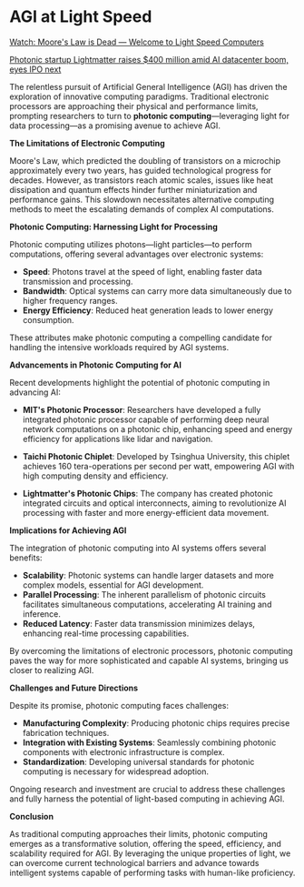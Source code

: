 # AGI at Light Speed

[Watch: Moore's Law is Dead — Welcome to Light Speed Computers](https://www.youtube.com/watch?v=wBqfzj6CEzI)

[Photonic startup Lightmatter raises $400 million amid AI datacenter boom, eyes IPO next](https://www.reuters.com/technology/photonic-startup-lightmatter-raises-400-million-amid-ai-datacenter-boom-eyes-ipo-2024-10-16/)

The relentless pursuit of Artificial General Intelligence (AGI) has driven the exploration of innovative computing paradigms. Traditional electronic processors are approaching their physical and performance limits, prompting researchers to turn to **photonic computing**—leveraging light for data processing—as a promising avenue to achieve AGI.

**The Limitations of Electronic Computing**

Moore's Law, which predicted the doubling of transistors on a microchip approximately every two years, has guided technological progress for decades. However, as transistors reach atomic scales, issues like heat dissipation and quantum effects hinder further miniaturization and performance gains. This slowdown necessitates alternative computing methods to meet the escalating demands of complex AI computations.

**Photonic Computing: Harnessing Light for Processing**

Photonic computing utilizes photons—light particles—to perform computations, offering several advantages over electronic systems:

- **Speed**: Photons travel at the speed of light, enabling faster data transmission and processing.
- **Bandwidth**: Optical systems can carry more data simultaneously due to higher frequency ranges.
- **Energy Efficiency**: Reduced heat generation leads to lower energy consumption.

These attributes make photonic computing a compelling candidate for handling the intensive workloads required by AGI systems.

**Advancements in Photonic Computing for AI**

Recent developments highlight the potential of photonic computing in advancing AI:

- **MIT's Photonic Processor**: Researchers have developed a fully integrated photonic processor capable of performing deep neural network computations on a photonic chip, enhancing speed and energy efficiency for applications like lidar and navigation. 

- **Taichi Photonic Chiplet**: Developed by Tsinghua University, this chiplet achieves 160 tera-operations per second per watt, empowering AGI with high computing density and efficiency. 

- **Lightmatter's Photonic Chips**: The company has created photonic integrated circuits and optical interconnects, aiming to revolutionize AI processing with faster and more energy-efficient data movement. 

**Implications for Achieving AGI**

The integration of photonic computing into AI systems offers several benefits:

- **Scalability**: Photonic systems can handle larger datasets and more complex models, essential for AGI development.
- **Parallel Processing**: The inherent parallelism of photonic circuits facilitates simultaneous computations, accelerating AI training and inference.
- **Reduced Latency**: Faster data transmission minimizes delays, enhancing real-time processing capabilities.

By overcoming the limitations of electronic processors, photonic computing paves the way for more sophisticated and capable AI systems, bringing us closer to realizing AGI.

**Challenges and Future Directions**

Despite its promise, photonic computing faces challenges:

- **Manufacturing Complexity**: Producing photonic chips requires precise fabrication techniques.
- **Integration with Existing Systems**: Seamlessly combining photonic components with electronic infrastructure is complex.
- **Standardization**: Developing universal standards for photonic computing is necessary for widespread adoption.

Ongoing research and investment are crucial to address these challenges and fully harness the potential of light-based computing in achieving AGI.

**Conclusion**

As traditional computing approaches their limits, photonic computing emerges as a transformative solution, offering the speed, efficiency, and scalability required for AGI. By leveraging the unique properties of light, we can overcome current technological barriers and advance towards intelligent systems capable of performing tasks with human-like proficiency.

 